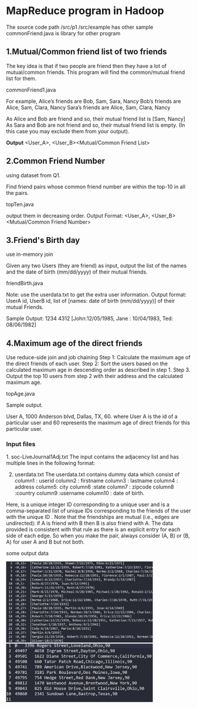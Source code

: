 <h1>MapReduce program in Hadoop</h1>

<p>
The source code path /src/p1
/src/example has other sample
commonFriend.java is library for other program
</p>

<h2>1.Mutual/Common friend list of two friends</h2>

<p>The key idea is that if two people are friend then they have a lot of mutual/common friends. This program will find the common/mutual friend list for them.

commonFriend1.java

For example,
Alice’s friends are Bob, Sam, Sara, Nancy
Bob’s friends are Alice, Sam, Clara, Nancy
Sara’s friends are Alice, Sam, Clara, Nancy

As Alice and Bob are friend and so, their mutual friend list is [Sam, Nancy]
As Sara and Bob are not friend and so, their mutual friend list is empty. (In this case you may exclude them from your output). 

<b>Output</b>
<User_A>, <User_B><TAB><Mutual/Common Friend List>
</p>



<h2>2.Common Friend Number</h2>
<p>
using dataset from Q1.

Find friend pairs whose common friend number are within the top-10 in all the pairs.

topTen.java

output them in decreasing order.
Output Format:
<User_A>, <User_B><TAB><Mutual/Common Friend Number>
</p>

<h2>3.Friend's Birth day</h2>
use in-memory join 
<p>
Given any two Users (they are friend) as input, output the list of the names and the date of birth (mm/dd/yyyy) of their mutual friends.

friendBirth.java

Note: use the userdata.txt to get the extra user information.
Output format:
UserA id, UserB id, list of [names: date of birth (mm/dd/yyyy)] of their mutual Friends.

Sample Output:
1234     4312       [John:12/05/1985, Jane : 10/04/1983, Ted: 08/06/1982]

</p>

<h2>4.Maximum age of the direct friends</h2>
<p>
Use reduce-side join and job chaining
Step 1: Calculate the maximum age of the direct friends of each user.
Step 2: Sort the users based on the calculated maximum age in descending order as described in step 1.
Step 3. Output the top 10 users from step 2 with their address and the calculated maximum age.

topAge.java

Sample output.
  
User A, 1000 Anderson blvd, Dallas, TX, 60.
where User A is the id of a particular user and 60 represents the maximum age of direct friends for this particular user.

</p>

<h3>Input files </h3>

<p>1. soc-LiveJournal1Adj.txt
The input contains the adjacency list and has multiple lines in the following format:
<User><TAB><Friends>

2. userdata.txt 
The userdata.txt contains dummy data which consist of 
column1 : userid
column2 : firstname
column3 : lastname
column4 : address
column5: city
column6 :state
column7 : zipcode
column8 :country
column9 :username
column10 : date of birth.

Here, <User> is a unique integer ID corresponding to a unique user and <Friends> is a comma-separated list of unique IDs corresponding to the friends of the user with the unique ID <User>. Note that the friendships are mutual (i.e., edges are undirected): if A is friend with B then B is also friend with A. The data provided is consistent with that rule as there is an explicit entry for each side of each edge. So when you make the pair, always consider (A, B) or (B, A) for user A and B but not both.
</p>
  
<p>some output data</p>
<img src="https://raw.githubusercontent.com/dryadd44651/Hadoop/master/friendBirth.JPG" alt="friendBirth" width="400vw">
<img src="https://raw.githubusercontent.com/dryadd44651/Hadoop/master/topAgeUser.JPG" alt="topAgeUser" width="400vw">


